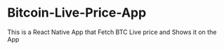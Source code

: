 # Bitcoin-Live-Price-App
This is a React Native App that Fetch BTC Live price and Shows it on the App 
